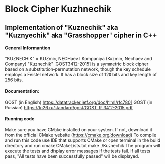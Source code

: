# Block Cipher Kuzhnechik 
## Implementation of "Kuznechik" aka "Kuznyechik" aka "Grasshopper" cipher in C++

#### General Informantion 
"KUZNECHIK" = KUZmin, NECHaev I Kompaniya (Kuzmin, Nechaev and Company)
"Kuznechik" [GOST3412-2015] is a symmetric block cipher based on a substitution–permutation network, though the key schedule employs a Feistel network. It has a block size of 128 bits and key length of 256 bits.

#### Documentation:

GOST (in English) https://datatracker.ietf.org/doc/html/rfc7801
GOST (in Russian) https://tc26.ru/standard/gost/GOST_R_3412-2015.pdf
#### Running code

Make sure you have CMake installed on your system. If not, download it from the official CMake website (https://cmake.org/download)
To compile and run this code use IDE that supports CMake or open terminal in the build directory and run
    cmake CMakeLists.txt 
    make 
    ./Kuznechik 
The program will execute the tests and display error messages if the tests fail. If all tests pass, "All tests have been successfully passed" will be displayed.
